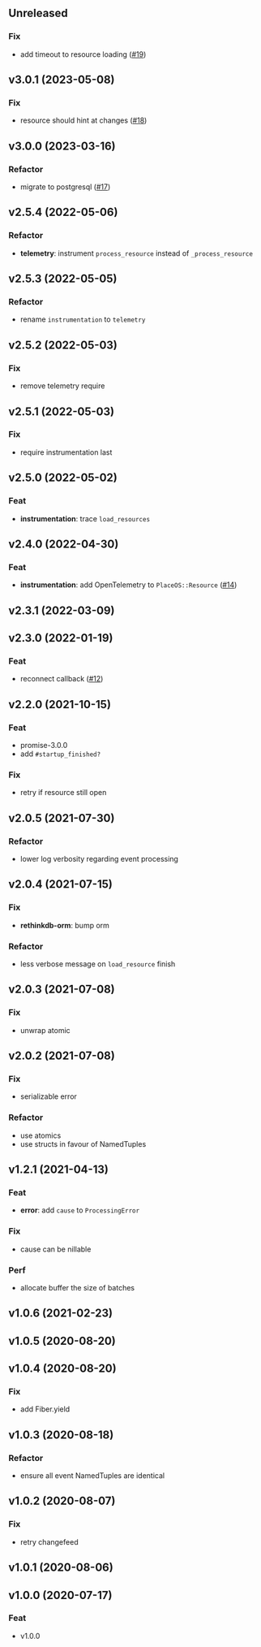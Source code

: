 ## Unreleased

### Fix

- add timeout to resource loading ([#19](https://github.com/place-labs/resource/pull/19))

## v3.0.1 (2023-05-08)

### Fix

- resource should hint at changes ([#18](https://github.com/place-labs/resource/pull/18))

## v3.0.0 (2023-03-16)

### Refactor

- migrate to postgresql ([#17](https://github.com/place-labs/resource/pull/17))

## v2.5.4 (2022-05-06)

### Refactor

- **telemetry**: instrument `process_resource` instead of `_process_resource`

## v2.5.3 (2022-05-05)

### Refactor

- rename `instrumentation` to `telemetry`

## v2.5.2 (2022-05-03)

### Fix

- remove telemetry require

## v2.5.1 (2022-05-03)

### Fix

- require instrumentation last

## v2.5.0 (2022-05-02)

### Feat

- **instrumentation**: trace `load_resources`

## v2.4.0 (2022-04-30)

### Feat

- **instrumentation**: add OpenTelemetry to `PlaceOS::Resource` ([#14](https://github.com/place-labs/resource/pull/14))

## v2.3.1 (2022-03-09)

## v2.3.0 (2022-01-19)

### Feat

- reconnect callback ([#12](https://github.com/place-labs/resource/pull/12))

## v2.2.0 (2021-10-15)

### Feat

- promise-3.0.0
- add `#startup_finished?`

### Fix

- retry if resource still open

## v2.0.5 (2021-07-30)

### Refactor

- lower log verbosity regarding event processing

## v2.0.4 (2021-07-15)

### Fix

- **rethinkdb-orm**: bump orm

### Refactor

- less verbose message on `load_resource` finish

## v2.0.3 (2021-07-08)

### Fix

- unwrap atomic

## v2.0.2 (2021-07-08)

### Fix

- serializable error

### Refactor

- use atomics
- use structs in favour of NamedTuples

## v1.2.1 (2021-04-13)

### Feat

- **error**: add `cause` to `ProcessingError`

### Fix

- cause can be nillable

### Perf

- allocate buffer the size of batches

## v1.0.6 (2021-02-23)

## v1.0.5 (2020-08-20)

## v1.0.4 (2020-08-20)

### Fix

- add Fiber.yield

## v1.0.3 (2020-08-18)

### Refactor

- ensure all event NamedTuples are identical

## v1.0.2 (2020-08-07)

### Fix

- retry changefeed

## v1.0.1 (2020-08-06)

## v1.0.0 (2020-07-17)

### Feat

- v1.0.0
